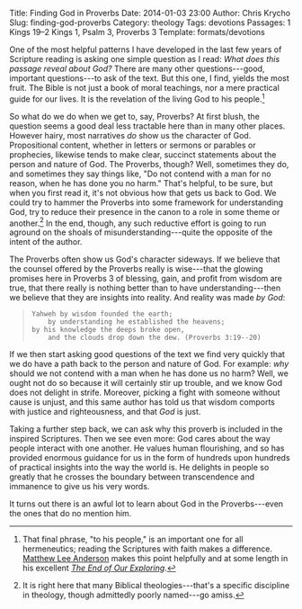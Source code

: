 Title: Finding God in Proverbs
Date: 2014-01-03 23:00
Author: Chris Krycho
Slug: finding-god-proverbs
Category: theology
Tags: devotions
Passages: 1 Kings 19–2 Kings 1, Psalm 3, Proverbs 3
Template: formats/devotions

One of the most helpful patterns I have developed in the last few years of
Scripture reading is asking one simple question as I read: *What does this
passage reveal about God?* There are many other questions---good, important
questions---to ask of the text. But this one, I find, yields the most fruit. The
Bible is not just a book of moral teachings, nor a mere practical guide for our
lives. It is the revelation of the living God to his people.[^1]

So what do we do when we get to, say, Proverbs? At first blush, the question
seems a good deal less tractable here than in many other places. However hairy,
most narratives *do* show us the character of God. Propositional content,
whether in letters or sermons or parables or prophecies, likewise tends to make
clear, succinct statements about the person and nature of God. The Proverbs,
though? Well, sometimes they do, and sometimes they say things like, "Do not
contend with a man for no reason, when he has done you no harm." That's helpful,
to be sure, but when you first read it, it's not obvious how that gets us back
to God. We could try to hammer the Proverbs into some framework for
understanding God, try to reduce their presence in the canon to a role in some
theme or another.[^2] In the end, though, any such reductive effort is going to
run aground on the shoals of misunderstanding---quite the opposite of the intent
of the author.

The Proverbs often show us God's character sideways. If we believe that the
counsel offered by the Proverbs really is wise---that the glowing promises here
in Proverbs 3 of blessing, gain, and profit from wisdom are true, that there
really is nothing better than to have understanding---then we believe that they
are insights into reality. And reality was made *by God*:

>     Yahweh by wisdom founded the earth;
>         by understanding he established the heavens;
>     by his knowledge the deeps broke open,
>         and the clouds drop down the dew. (Proverbs 3:19--20)

If we then start asking good questions of the text we find very quickly that we
do have a path back to the person and nature of God. For example: *why* should
we not contend with a man when he has done us no harm? Well, we ought not do so
because it will certainly stir up trouble, and we know God does not delight in
strife. Moreover, picking a fight with someone without cause is unjust, and this
same author has told us that wisdom comports with justice and righteousness, and
that *God* is just.

Taking a further step back, we can ask why this proverb is included in the
inspired Scriptures. Then we see even more: God cares about the way people
interact with one another. He values human flourishing, and so has provided
enormous guidance for us in the form of hundreds upon hundreds of practical
insights into the way the world is. He delights in people so greatly that he
crosses the boundary between transcendence and immanence to give us his very
words.

It turns out there is an awful lot to learn about God in the Proverbs---even the
ones that do no mention him.

[^1]: That final phrase, "to his people," is an important one for all
hermeneutics; reading the Scriptures with faith makes a difference. [Matthew Lee
Anderson][mla] makes this point helpfully and at some length in his excellent
[_The End of Our Exploring_][eoe].

[^2]: It is right here that many Biblical theologies---that's a specific
discipline in theology, though admittedly poorly named---go amiss.

[mla]: http://mereorthodoxy.com/
[eoe]: http://www.amazon.com/End-Our-Exploring-Questioning-Confidence-ebook/dp/B00BUP1BQQ/?tag=krycho-20